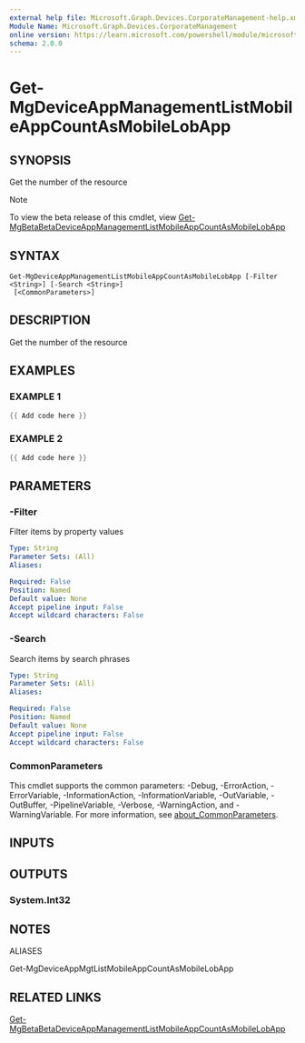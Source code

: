 ```yaml
---
external help file: Microsoft.Graph.Devices.CorporateManagement-help.xml
Module Name: Microsoft.Graph.Devices.CorporateManagement
online version: https://learn.microsoft.com/powershell/module/microsoft.graph.devices.corporatemanagement/get-mgdeviceappmanagementlistmobileappcountasmobilelobapp
schema: 2.0.0
---
```


# Get-MgDeviceAppManagementListMobileAppCountAsMobileLobApp

## SYNOPSIS
Get the number of the resource

> [!NOTE]
> To view the beta release of this cmdlet, view [Get-MgBetaBetaDeviceAppManagementListMobileAppCountAsMobileLobApp](/powershell/module/Microsoft.Graph.Beta.Devices.CorporateManagement/Get-MgBetaDeviceAppManagementListMobileAppCountAsMobileLobApp?view=graph-powershell-beta)

## SYNTAX

```
Get-MgDeviceAppManagementListMobileAppCountAsMobileLobApp [-Filter <String>] [-Search <String>]
 [<CommonParameters>]
```

## DESCRIPTION
Get the number of the resource

## EXAMPLES

### EXAMPLE 1
```powershell
{{ Add code here }}
```

### EXAMPLE 2
```powershell
{{ Add code here }}
```

## PARAMETERS

### -Filter
Filter items by property values

```yaml
Type: String
Parameter Sets: (All)
Aliases:

Required: False
Position: Named
Default value: None
Accept pipeline input: False
Accept wildcard characters: False
```

### -Search
Search items by search phrases

```yaml
Type: String
Parameter Sets: (All)
Aliases:

Required: False
Position: Named
Default value: None
Accept pipeline input: False
Accept wildcard characters: False
```

### CommonParameters
This cmdlet supports the common parameters: -Debug, -ErrorAction, -ErrorVariable, -InformationAction, -InformationVariable, -OutVariable, -OutBuffer, -PipelineVariable, -Verbose, -WarningAction, and -WarningVariable. For more information, see [about_CommonParameters](http://go.microsoft.com/fwlink/?LinkID=113216).

## INPUTS

## OUTPUTS

### System.Int32
## NOTES

ALIASES

Get-MgDeviceAppMgtListMobileAppCountAsMobileLobApp

## RELATED LINKS
[Get-MgBetaBetaDeviceAppManagementListMobileAppCountAsMobileLobApp](/powershell/module/Microsoft.Graph.Beta.Devices.CorporateManagement/Get-MgBetaDeviceAppManagementListMobileAppCountAsMobileLobApp?view=graph-powershell-beta)
